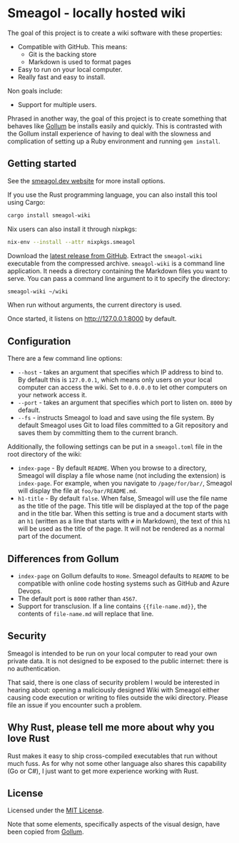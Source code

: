 # Smeagol - locally hosted wiki

The goal of this project is to create a wiki software with these properties:

* Compatible with GitHub. This means:
  * Git is the backing store
  * Markdown is used to format pages
* Easy to run on your local computer.
* Really fast and easy to install.

Non goals include:

* Support for multiple users.

Phrased in another way, the goal of this project is to create something that behaves
like [Gollum](https://github.com/gollum/gollum) be installs easily and quickly. This is contrasted
with the Gollum install experience of having to deal with the slowness and complication of setting
up a Ruby environment and running `gem install`.

## Getting started

See the [smeagol.dev website](https://smeagol.dev/) for more install options.

If you use the Rust programming language, you can also install this tool using Cargo:

```bash
cargo install smeagol-wiki
```

Nix users can also install it through nixpkgs:

```bash
nix-env --install --attr nixpkgs.smeagol
```

Download the [latest release from GitHub](https://github.com/AustinWise/smeagol/releases/latest).
Extract the `smeagol-wiki` executable from the compressed archive.
`smeagol-wiki` is a command line application. It needs a directory
containing the Markdown files you want to serve. You can pass
a command line argument to it to specify the directory:

```bash
smeagol-wiki ~/wiki
```

When run without arguments, the current directory is used.

Once started, it listens on http://127.0.0.1:8000 by default.

## Configuration

There are a few command line options:

* `--host` - takes an argument that specifies which IP address to bind to. By
  default this is `127.0.0.1`, which means only users on your local computer can
  access the wiki. Set to `0.0.0.0` to let other computers on your network
  access it.
* `--port` - takes an argument that specifies which port to listen on. `8000` by
  default.
* `--fs` - instructs Smeagol to load and save using the file system. By default
  Smeagol uses Git to load files committed to a Git repository and saves them by
  committing them to the current branch.

Additionally, the following settings can be put in a `smeagol.toml` file in the
root directory of the wiki:

* `index-page` - By default `README`. When you browse to a directory, Smeagol
  will display a file whose name (not including the extension) is `index-page`.
  For example, when you navigate to `/page/for/bar/`, Smeagol will display the
  file at `foo/bar/README.md`.
* `h1-title` - By default `false`. When false, Smeagol will use the file name
  as the title of the page. This title will be displayed at the top of the page
  and in the title bar. When this setting is true and a document starts with an
  `h1` (written as a line that starts with `#` in Markdown), the text of this
  `h1` will be used as the title of the page. It will not be rendered as a
  normal part of the document.

## Differences from Gollum

* `index-page` on Gollum defaults to `Home`. Smeagol defaults to `README` to be
  compatible with online code hosting systems such as GitHub and Azure Devops.
* The default port is `8000` rather than `4567`.
* Support for transclusion. If a line contains `{{file-name.md}}`, the contents of `file-name.md`
  will replace that line.

## Security

Smeagol is intended to be run on your local computer to read your own private data. It is not
designed to be exposed to the public internet: there is no authentication.

That said, there is one class of security problem I would be interested in hearing about: opening
a maliciously designed Wiki with Smeagol either causing code execution or writing to files outside
the wiki directory. Please file an issue if you encounter such a problem.

## Why Rust, please tell me more about why you love Rust

Rust makes it easy to ship cross-compiled executables that run without much fuss.
As for why not some other language also shares this capability (Go or C#),
I just want to get more experience working with Rust.

## License

Licensed under the [MIT License](LICENSE).

Note that some elements, specifically aspects of the visual design,
have been copied from [Gollum](https://github.com/gollum/gollum).
